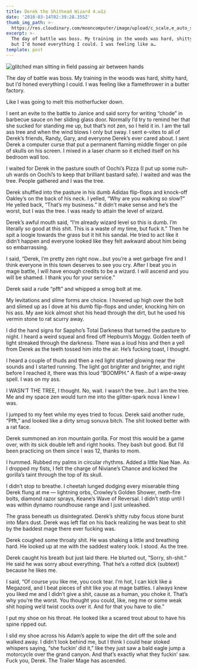 ```yaml
---
title: Derek the Shithead Wizard 4.w1z
date: '2018-03-14T02:39:28.355Z'
thumb_img_path: >-
  https://res.cloudinary.com/mooncomputer/image/upload/c_scale,e_auto_saturation,h_300,q_auto:best/v1561926180/Moon%20Computer%20Blog/W1Z/Mandy%20Mage/Derek%20Shithead%20Wizard/derek-wizard-4--aziz-acharki-290990-unsplash--glitched.jpg
excerpt: >-
  The day of battle was boss. My training in the woods was hard, shitty hard,
  but I’d honed everything I could. I was feeling like a…
template: post
---
```

![glitched man sitting in field passing air between hands](https://res.cloudinary.com/mooncomputer/image/upload/c_scale,e_auto_saturation,h_800,q_auto:best/v1561926180/Moon%20Computer%20Blog/W1Z/Mandy%20Mage/Derek%20Shithead%20Wizard/derek-wizard-4--aziz-acharki-290990-unsplash--glitched.jpg "Derek the Shithead Wizard 4")

The day of battle was boss. My training in the woods was hard, shitty hard, but I’d honed everything I could. I was feeling like a flamethrower in a butter factory.

Like I was going to melt this motherfucker down.

I sent an evite to the battle to Janice and said sorry for writing “chode” in barbecue sauce on her sliding glass door. Normally I’d try to remind her that she sucked for standing me up, but that’s not zen, so I held it in. I am the tall ass tree and when the wind blows I only but sway. I sent e-vites to all of Derek’s friends, Randy, Gary, and everyone Derek’s ever cared about. I sent Derek a computer curse that put a permanent flaming middle finger on pile of skulls on his screen. I mixed in a laser charm so it etched itself on his bedroom wall too.

I waited for Derek in the pasture south of Oochi’s Pizza (I put up some nuh-uh wards on Oochi’s to keep that brilliant bastard safe). I waited and was the tree. People gathered and I was the tree.

Derek shuffled into the pasture in his dumb Adidas flip-flops and knock-off Oakley’s on the back of his neck. I yelled, “Why are you walking so slow?” He yelled back, “That’s my business.” It didn’t make sense and he’s the worst, but I was the tree. I was ready to attain the level of wizard.

Derek’s awful mouth said, “I’m already wizard level so this is dumb. I’m literally so good at this shit. This is a waste of my time, but fuck it.” Then he spit a loogie towards the grass but it hit his sandal. He tried to act like it didn’t happen and everyone looked like they felt awkward about him being so embarrassing.

I said, “Derek, I’m pretty zen right now…but you’re a wet garbage fire and I think everyone in this town deserves to see you cry. After I beat you in mage battle, I will have enough credits to be a wizard. I will ascend and you will be shamed. I thank you for your service.”

Derek said a rude “pfft” and whipped a smog bolt at me.

My levitations and slime forms are choice. I hovered up high over the bolt and slimed up as I dove at his dumb flip-flops and under, knocking him on his ass. My axe kick almost shot his head through the dirt, but he used his vermin stone to rat scurry away.

I did the hand signs for Sappho’s Total Darkness that turned the pasture to night. I heard a weird squeal and fired off Hepburn’s Moggy. Golden teeth of light streaked through the darkness. There was a loud hiss and then a yell from Derek as the teeth tossed him into the air. He’s fucking toast, I thought.

I heard a couple of thuds and then a red light started glowing near the sounds and I started running. The light got brighter and brighter, and right before I reached it, there was this loud “BOOMPH.” A flash of a wipe-away spell. I was on my ass.

I WASN’T THE TREE, I thought. No, wait. I wasn’t the tree…but I am the tree. Me and my space zen would turn me into the glitter-spark nova I knew I was.

I jumped to my feet while my eyes tried to focus. Derek said another rude, “Pfft,” and looked like a dirty smug sonuva bitch. The shit looked better with a rat face.

Derek summoned an iron mountain gorilla. For most this would be a game over, with its sick double left and right hooks. They bash but good. But I’d been practicing on them since I was 12, thanks to mom.

I hummed. Rubbed my palms in circular rhythms. Added a little Nae Nae. As I dropped my fists, I felt the charge of Niviane’s Chance and kicked the gorilla’s taint through the top of its skull.

I didn’t stop to breathe. I cheetah lunged dodging every miserable thing Derek flung at me — lightning orbs, Crowley’s Golden Shower, meth-fire bolts, diamond razor sprays, Keane’s Wave of Reversal. I didn’t stop until I was within dynamo roundhouse range and I just unleashed.

The grass beneath us disintegrated. Derek’s shitty ruby focus stone burst into Mars dust. Derek was left flat on his back realizing he was beat to shit by the baddest mage there ever fucking was.

Derek coughed some throaty shit. He was shaking a little and breathing hard. He looked up at me with the saddest watery look. I stood. As the tree.

Derek caught his breath but just laid there. He blurted out, “Sorry, sh-shit.” He said he was sorry about everything. That he’s a rotted dick (subtext) because he likes me.

I said, “Of course you like me, you cock tear. I’m hot, I can kick like a Megazord, and I beat pieces of shit like you at mage battles. I always knew you liked me and I didn’t give a shit, cause as a human, you choke it. That’s why you’re the worst. You thought you could, like, neg me or some weak shit hoping we’d twist cocks over it. And for that you have to die.”

I put my shoe on his throat. He looked like a scared trout about to have his spine ripped out.

I slid my shoe across his Adam’s apple to wipe the dirt off the sole and walked away. I didn’t look behind me, but I think I could hear stoked whispers saying, “she fuckin’ did it,” like they just saw a bald eagle jump a motorcycle over the grand canyon. And that’s exactly what they fuckin’ saw. Fuck you, Derek. The Trailer Mage has ascended.
